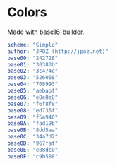 # Colors

Made with [base16-builder](https://github.com/chriskempson/base16-builder).

```yaml
scheme: "Simple"
author: "JPOZ (http://jpoz.net)"
base00: "242728"
base01: "30383b"
base02: "3c474c"
base03: "526068"
base04: "768993"
base05: "aebabf"
base06: "e8e8e8"
base07: "f6f8f8"
base08: "ed735f"
base09: "f5a940"
base0A: "fad19b"
base0B: "8dd5aa"
base0C: "34a7d2"
base0D: "967faf"
base0E: "e88dc0"
base0F: "c9b588"
```
